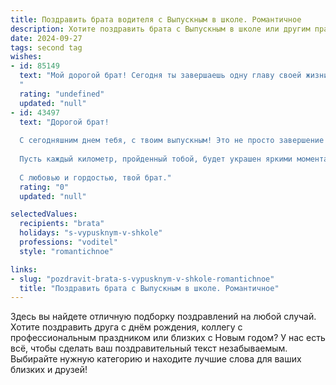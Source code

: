 ```yaml
---
title: Поздравить брата водителя с Выпускным в школе. Романтичное
description: Хотите поздравить брата с Выпускным в школе или другим праздником? Наш ИИ создаст незабываемое поздравление, а вы обязательно выделитесь среди других.  
date: 2024-09-27
tags: second tag
wishes:
- id: 85149
  text: "Мой дорогой брат! Сегодня ты завершаешь одну главу своей жизни и открываешь другую, полную больших дорог и незабываемых путешествий.  Пусть твой путь, как и трасса ночного города, будет освещен звездами надежды и мечтами о счастливом будущем.  Пусть каждый поворот судьбы приводит тебя к новым вершинам, а каждый километр пройденного пути наполняет твое сердце радостью и гордостью.  Ты – наш самый лучший водитель, и я верю, что жизнь подарит тебе самые лучшие дороги! С выпускным тебя, любимый брат!
  "
  rating: "undefined"
  updated: "null"
- id: 43497
  text: "Дорогой брат!
  
  С сегодняшним днем тебя, с твоим выпускным! Это не просто завершение школьного пути, а начало exhilarating путешествия в мир, где ты станешь мастером за рулем. Водитель — это не просто профессия, это призвание, которое требует смелости и решимости, и я уверен, что в твоих руках будет не только ключ зажигания, но и внимание к каждому моменту жизни.
  
  Пусть каждый километр, пройденный тобой, будет украшен яркими моментами и вдохновляющими встречами. Желаю, чтобы дороги были ровными, а ветер всегда дул в спину, поднимая настроение и придавая силы. Пусть твое сердце всегда будет полным мечт, а каждый поворот судьбы ведет к новым возможностям.
  
  С любовью и гордостью, твой брат."
  rating: "0"
  updated: "null"

selectedValues:
  recipients: "brata"
  holidays: "s-vypusknym-v-shkole"
  professions: "voditel"
  style: "romantichnoe"

links:
- slug: "pozdravit-brata-s-vypusknym-v-shkole-romantichnoe"
  title: "Поздравить брата с Выпускным в школе. Романтичное"
---
```


Здесь вы найдете отличную подборку поздравлений на любой случай. 
Хотите поздравить друга с днём рождения, коллегу с профессиональным праздником или близких с Новым годом? У нас есть всё, чтобы сделать ваш поздравительный текст незабываемым. Выбирайте нужную категорию и находите лучшие слова для ваших близких и друзей!
